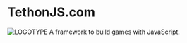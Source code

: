 #                    TethonJS.com
  ![LOGOTYPE](https://tethonjs.com/images/mstile-144x144.png)
  A framework to build games with JavaScript.
